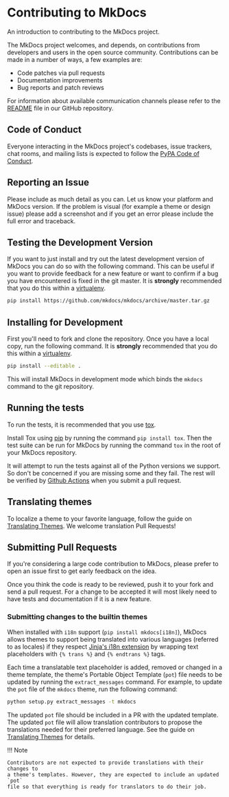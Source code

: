# Contributing to MkDocs

An introduction to contributing to the MkDocs project.

The MkDocs project welcomes, and depends, on contributions from developers and
users in the open source community. Contributions can be made in a number of
ways, a few examples are:

- Code patches via pull requests
- Documentation improvements
- Bug reports and patch reviews

For information about available communication channels please refer to the
[README](https://github.com/mkdocs/mkdocs/blob/master/README.md) file in our
GitHub repository.

## Code of Conduct

Everyone interacting in the MkDocs project's codebases, issue trackers, chat
rooms, and mailing lists is expected to follow the [PyPA Code of Conduct].

## Reporting an Issue

Please include as much detail as you can. Let us know your platform and MkDocs
version. If the problem is visual (for example a theme or design issue) please
add a screenshot and if you get an error please include the full error and
traceback.

## Testing the Development Version

If you want to just install and try out the latest development version of
MkDocs you can do so with the following command. This can be useful if you
want to provide feedback for a new feature or want to confirm if a bug you
have encountered is fixed in the git master. It is **strongly** recommended
that you do this within a [virtualenv].

```bash
pip install https://github.com/mkdocs/mkdocs/archive/master.tar.gz
```

## Installing for Development

First you'll need to fork and clone the repository. Once you have a local
copy, run the following command. It is **strongly** recommended that you do
this within a [virtualenv].

```bash
pip install --editable .
```

This will install MkDocs in development mode which binds the `mkdocs` command
to the git repository.

## Running the tests

To run the tests, it is recommended that you use [tox].

Install Tox using [pip] by running the command `pip install tox`.
Then the test suite can be run for MkDocs by running the command `tox` in the
root of your MkDocs repository.

It will attempt to run the tests against all of the Python versions we
support. So don't be concerned if you are missing some and they fail. The rest
will be verified by [Github Actions] when you submit a pull request.

## Translating themes

To localize a theme to your favorite language, follow the guide on [Translating
Themes]. We welcome translation Pull Requests!

## Submitting Pull Requests

If you're considering a large code contribution to MkDocs, please prefer to
open an issue first to get early feedback on the idea.

Once you think the code is ready to be reviewed, push
it to your fork and send a pull request. For a change to be accepted it will
most likely need to have tests and documentation if it is a new feature.

### Submitting changes to the builtin themes

When installed with `i18n` support (`pip install mkdocs[i18n]`), MkDocs allows
themes to support being translated into various languages (referred to as
locales) if they respect [Jinja's i18n extension] by wrapping text placeholders
with `{% trans %}` and `{% endtrans %}` tags.

Each time a translatable text placeholder is added, removed or changed in a
theme template, the theme's Portable Object Template (`pot`) file needs to be
updated by running the `extract_messages` command. For example, to update the
`pot` file of the `mkdocs` theme, run the following command:

```bash
python setup.py extract_messages -t mkdocs
```

The updated `pot` file should be included in a PR with the updated template.
The updated `pot` file will allow translation contributors to propose the
translations needed for their preferred language. See the guide on [Translating
Themes] for details.

!!! Note

    Contributors are not expected to provide translations with their changes to
    a theme's templates. However, they are expected to include an updated `pot`
    file so that everything is ready for translators to do their job.

[virtualenv]: https://virtualenv.pypa.io/en/latest/user_guide.html
[pip]: https://pip.pypa.io/en/stable/
[tox]: https://tox.readthedocs.io/en/latest/
[Github Actions]: https://docs.github.com/actions
[PyPA Code of Conduct]: https://www.pypa.io/en/latest/code-of-conduct/
[Translating Themes]: ../dev-guide/translations.md
[Jinja's i18n extension]: https://jinja.palletsprojects.com/en/latest/extensions/#i18n-extension
